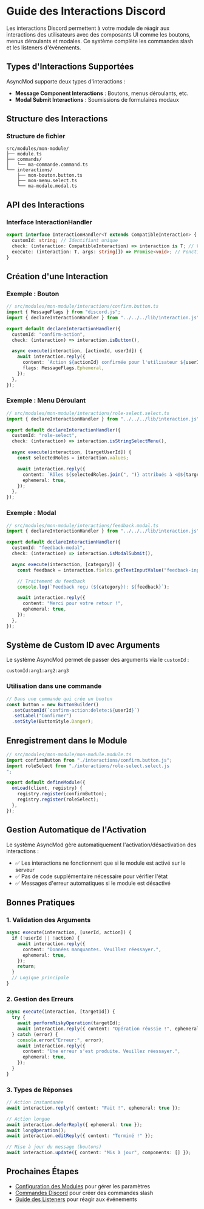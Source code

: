 # Guide des Interactions Discord

Les interactions Discord permettent à votre module de réagir aux interactions des utilisateurs avec des composants UI comme les boutons, menus déroulants et modales. Ce système complète les commandes slash et les listeners d'événements.

## Types d'Interactions Supportées

AsyncMod supporte deux types d'interactions :

- **Message Component Interactions** : Boutons, menus déroulants, etc.
- **Modal Submit Interactions** : Soumissions de formulaires modaux

## Structure des Interactions

### Structure de fichier

```
src/modules/mon-module/
├── module.ts
├── commands/
│   └── ma-commande.command.ts
└── interactions/
    ├── mon-bouton.button.ts
    ├── mon-menu.select.ts
    └── ma-modale.modal.ts
```

## API des Interactions

### Interface InteractionHandler

```typescript
export interface InteractionHandler<T extends CompatibleInteraction> {
  customId: string; // Identifiant unique
  check: (interaction: CompatibleInteraction) => interaction is T; // Vérification du type
  execute: (interaction: T, args: string[]) => Promise<void>; // Fonction d'exécution
}
```

## Création d'une Interaction

### Exemple : Bouton

```typescript
// src/modules/mon-module/interactions/confirm.button.ts
import { MessageFlags } from "discord.js";
import { declareInteractionHandler } from "../../../lib/interaction.js";

export default declareInteractionHandler({
  customId: "confirm-action",
  check: (interaction) => interaction.isButton(),

  async execute(interaction, [actionId, userId]) {
    await interaction.reply({
      content: `Action ${actionId} confirmée pour l'utilisateur ${userId}`,
      flags: MessageFlags.Ephemeral,
    });
  },
});
```

### Exemple : Menu Déroulant

```typescript
// src/modules/mon-module/interactions/role-select.select.ts
import { declareInteractionHandler } from "../../../lib/interaction.js";

export default declareInteractionHandler({
  customId: "role-select",
  check: (interaction) => interaction.isStringSelectMenu(),

  async execute(interaction, [targetUserId]) {
    const selectedRoles = interaction.values;

    await interaction.reply({
      content: `Rôles ${selectedRoles.join(", ")} attribués à <@${targetUserId}>`,
      ephemeral: true,
    });
  },
});
```

### Exemple : Modal

```typescript
// src/modules/mon-module/interactions/feedback.modal.ts
import { declareInteractionHandler } from "../../../lib/interaction.js";

export default declareInteractionHandler({
  customId: "feedback-modal",
  check: (interaction) => interaction.isModalSubmit(),

  async execute(interaction, [category]) {
    const feedback = interaction.fields.getTextInputValue("feedback-input");

    // Traitement du feedback
    console.log(`Feedback reçu (${category}): ${feedback}`);

    await interaction.reply({
      content: "Merci pour votre retour !",
      ephemeral: true,
    });
  },
});
```

## Système de Custom ID avec Arguments

Le système AsyncMod permet de passer des arguments via le `customId` :

```
customId:arg1:arg2:arg3
```

### Utilisation dans une commande

```typescript
// Dans une commande qui crée un bouton
const button = new ButtonBuilder()
  .setCustomId(`confirm-action:delete:${userId}`)
  .setLabel("Confirmer")
  .setStyle(ButtonStyle.Danger);
```

## Enregistrement dans le Module

```typescript
// src/modules/mon-module/mon-module.module.ts
import confirmButton from "./interactions/confirm.button.js";
import roleSelect from "./interactions/role-select.select.js
";

export default defineModule({
  onLoad(client, registry) {
    registry.register(confirmButton);
    registry.register(roleSelect);
  },
});
```

## Gestion Automatique de l'Activation

Le système AsyncMod gère automatiquement l'activation/désactivation des interactions :

- ✅ Les interactions ne fonctionnent que si le module est activé sur le serveur
- ✅ Pas de code supplémentaire nécessaire pour vérifier l'état
- ✅ Messages d'erreur automatiques si le module est désactivé

## Bonnes Pratiques

### 1. Validation des Arguments

```typescript
async execute(interaction, [userId, action]) {
  if (!userId || !action) {
    await interaction.reply({
      content: "Données manquantes. Veuillez réessayer.",
      ephemeral: true,
    });
    return;
  }
  // Logique principale
}
```

### 2. Gestion des Erreurs

```typescript
async execute(interaction, [targetId]) {
  try {
    await performRiskyOperation(targetId);
    await interaction.reply({ content: "Opération réussie !", ephemeral: true });
  } catch (error) {
    console.error("Erreur:", error);
    await interaction.reply({
      content: "Une erreur s'est produite. Veuillez réessayer.",
      ephemeral: true,
    });
  }
}
```

### 3. Types de Réponses

```typescript
// Action instantanée
await interaction.reply({ content: "Fait !", ephemeral: true });

// Action longue
await interaction.deferReply({ ephemeral: true });
await longOperation();
await interaction.editReply({ content: "Terminé !" });

// Mise à jour du message (boutons)
await interaction.update({ content: "Mis à jour", components: [] });
```

## Prochaines Étapes

- [Configuration des Modules](./modules.md) pour gérer les paramètres
- [Commandes Discord](./commands.md) pour créer des commandes slash
- [Guide des Listeners](./listeners.md) pour réagir aux événements
